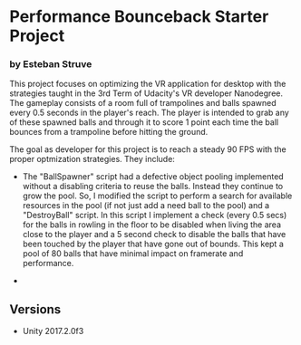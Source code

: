 # Performance Bounceback Starter Project
### by Esteban Struve

This project focuses on optimizing the VR application for desktop with the strategies taught in the 3rd Term of Udacity's VR developer Nanodegree.
The gameplay consists of a room full of trampolines and balls spawned every 0.5 seconds in the player's reach. The player is intended to grab any of these
spawned balls and through it to score 1 point each time the ball bounces from a trampoline before hitting the ground.

The goal as developer for this project is to reach a steady 90 FPS with the proper optmization strategies. They include:

- The "BallSpawner" script had a defective object pooling implemented without a disabling criteria to reuse the balls. Instead they continue to grow the pool.
So, I modified the script to perform a search for available resources in the pool (if not just add a need ball to the pool) and a "DestroyBall" script.
In this script I implement a check (every 0.5 secs) for the balls in rowling in the floor to be disabled when living the area close to the player and
a 5 second check to disable the balls that have been touched by the player that have gone out of bounds. This kept a pool of 80 balls that have minimal impact
on framerate and performance.

- 

## Versions
- Unity 2017.2.0f3
